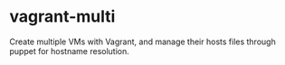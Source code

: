 vagrant-multi
=============

Create multiple VMs with Vagrant, and manage their hosts files through puppet for hostname resolution.